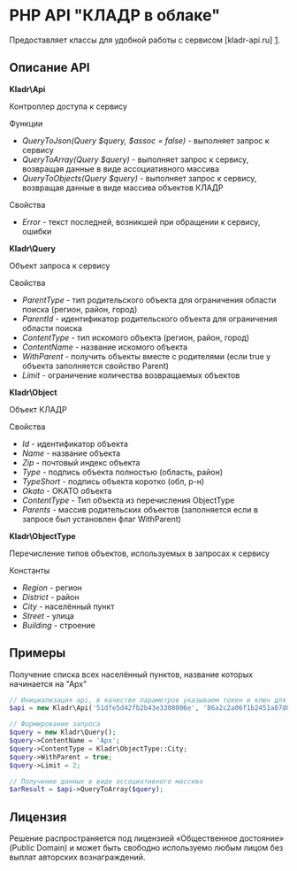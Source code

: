 PHP API "КЛАДР в облаке"
========================

Предоставляет классы для удобной работы с сервисом  [kladr-api.ru] [1].

Описание API
------------

**Kladr\Api**

Контроллер доступа к сервису

Функции
* *QueryToJson(Query $query, $assoc = false)* - выполняет запрос к сервису
* *QueryToArray(Query $query)* - выполняет запрос к сервису, возвращая данные в виде ассоциативного массива
* *QueryToObjects(Query $query)* - выполняет запрос к сервису, возвращая данные в виде массива объектов КЛАДР

Свойства
* *Error* - текст последней, возникшей при обращении к сервису, ошибки



**Kladr\Query**

Объект запроса к сервису

Свойства
* *ParentType* - тип родительского объекта для ограничения области поиска (регион, район, город)
* *ParentId* - идентификатор родительского объекта для ограничения области поиска
* *ContentType* - тип искомого объекта (регион, район, город)
* *ContentName* - название искомого объекта
* *WithParent* - получить объекты вместе с родителями (если true у объекта заполняется свойство Parent)
* *Limit* - ограничение количества возвращаемых объектов



**Kladr\Object**

Объект КЛАДР

Свойства
* *Id* - идентификатор объекта
* *Name* - название объекта
* *Zip* - почтовый индекс объекта
* *Type* - подпись объекта полностью (область, район)
* *TypeShort* - подпись объекта коротко (обл, р-н)
* *Okato* - ОКАТО объекта
* *ContentType* - Тип объекта из перечисления ObjectType
* *Parents* - массив родительских объектов (заполняется если в запросе был установлен флаг WithParent)



**Kladr\ObjectType**

Перечисление типов  объектов, используемых в запросах к сервису

Константы
* *Region* - регион
* *District* - район
* *City* - населённый пункт
* *Street* - улица
* *Building* - строение

Примеры
-------

Получение списка всех населённый пунктов, название которых начинается на "Арх"

`````php
// Инициализация api, в качестве параметров указываем токен и ключ для доступа к сервису
$api = new Kladr\Api('51dfe5d42fb2b43e3300006e', '86a2c2a06f1b2451a87d05512cc2c3edfdf41969');

// Формирование запроса
$query = new Kladr\Query();
$query->ContentName = 'Арх';
$query->ContentType = Kladr\ObjectType::City;
$query->WithParent = true;
$query->Limit = 2;

// Получение данных в виде ассоциативного массива
$arResult = $api->QueryToArray($query);
`````

Лицензия
--------
Решение распространяется под лицензией «Общественное достояние» (Public Domain) и может быть свободно используемо любым лицом без выплат авторских вознаграждений.

[1]: http://kladr-api.ru/        "КЛАДР API"
